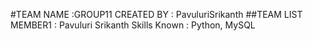 #TEAM NAME :GROUP11
CREATED BY : PavuluriSrikanth
##TEAM LIST
MEMBER1 : Pavuluri Srikanth
Skills Known : Python, MySQL
